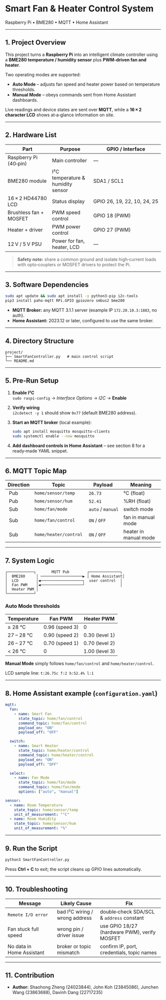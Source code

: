# Smart Fan & Heater Control System  
Raspberry Pi • BME280 • MQTT • Home Assistant

---

## 1. Project Overview
This project turns a **Raspberry Pi** into an intelligent climate controller using a **BME280 temperature / humidity sensor** plus **PWM‑driven fan and heater**.

Two operating modes are supported:

* **Auto Mode** – adjusts fan speed and heater power based on temperature thresholds.  
* **Manual Mode** – obeys commands sent from Home Assistant dashboards.

Live readings and device states are sent over **MQTT**, while a **16 × 2 character LCD** shows at‑a‑glance information on site.

---

## 2. Hardware List

| Part | Purpose | GPIO / Interface |
|------|---------|------------------|
| Raspberry Pi (40‑pin) | Main controller | — |
| BME280 module | I²C temperature & humidity sensor | SDA1 / SCL1 |
| 16 × 2 HD44780 LCD | Status display | GPIO 26, 19, 22, 10, 24, 25 |
| Brushless fan + MOSFET | PWM speed control | GPIO 18 (PWM) |
| Heater + driver | PWM power control | GPIO 27 (PWM) |
| 12 V / 5 V PSU | Power for fan, heater, LCD | — |

> **Safety note:** share a common ground and isolate high‑current loads with opto‑couplers or MOSFET drivers to protect the Pi.

---

## 3. Software Dependencies

```bash
sudo apt update && sudo apt install -y python3-pip i2c-tools
pip3 install paho-mqtt RPi.GPIO gpiozero smbus2 bme280                  adafruit-circuitpython-charlcd
```

* **MQTT Broker:** any MQTT 3.1.1 server (example IP `172.20.10.3:1883`, no auth).  
* **Home Assistant:** 2023.12 or later, configured to use the same broker.

---

## 4. Directory Structure

```
project/
├── SmartFanController.py   # main control script
└── README.md
```

---

## 5. Pre‑Run Setup

1. **Enable I²C**  
   `sudo raspi-config` → *Interface Options* → *I2C* → **Enable**  

2. **Verify wiring**  
   `i2cdetect -y 1` should show `0x77` (default BME280 address).  

3. **Start an MQTT broker** (local example):  
   ```bash
   sudo apt install mosquitto mosquitto-clients
   sudo systemctl enable --now mosquitto
   ```

4. **Add dashboard controls in Home Assistant** – see section 8 for a ready‑made YAML snippet.

---

## 6. MQTT Topic Map

| Direction | Topic | Payload | Meaning |
|-----------|-------|---------|---------|
| Pub | `home/sensor/temp`  | `26.73` | °C (float) |
| Pub | `home/sensor/hum`   | `52.41` | %RH (float) |
| Sub | `home/fan/mode`     | `auto` / `manual` | switch mode |
| Sub | `home/fan/control`  | `ON` / `OFF` | fan in manual mode |
| Sub | `home/heater/control` | `ON` / `OFF` | heater in manual mode |

---

## 7. System Logic

```text
┌────────────┐       MQTT Pub        ┌──────────────┐
│  BME280     │ ───────────────────▶ │ Home Assistant│
│  LCD        │◀───────────────────┐  user control  │
│  Fan PWM    │◀───────────────────┘                │
│  Heater PWM │                                     
└────────────┘
```

### Auto Mode thresholds

| Temperature | Fan PWM | Heater PWM |
|-------------|---------|------------|
| ≥ 28 °C     | 0.96 (speed 3) | 0 |
| 27 – 28 °C  | 0.90 (speed 2) | 0.30 (level 1) |
| 26 – 27 °C  | 0.70 (speed 1) | 0.70 (level 2) |
| < 26 °C     | 0 | 1.00 (level 3) |

**Manual Mode** simply follows `home/fan/control` and `home/heater/control`.

LCD sample line: `t:26.75c f:2 h:52.4% l:1`

---

## 8. Home Assistant example (`configuration.yaml`)

```yaml
mqtt:
  fan:
    - name: Smart Fan
      state_topic: home/fan/control
      command_topic: home/fan/control
      payload_on: "ON"
      payload_off: "OFF"

  switch:
    - name: Smart Heater
      state_topic: home/heater/control
      command_topic: home/heater/control
      payload_on: "ON"
      payload_off: "OFF"

  select:
    - name: Fan Mode
      state_topic: home/fan/mode
      command_topic: home/fan/mode
      options: ["auto", "manual"]

sensor:
  - name: Room Temperature
    state_topic: home/sensor/temp
    unit_of_measurement: "°C"
  - name: Room Humidity
    state_topic: home/sensor/hum
    unit_of_measurement: "%"
```

---

## 9. Run the Script

```bash
python3 SmartFanController.py
```

Press **Ctrl + C** to exit; the script cleans up GPIO lines automatically.

---

## 10. Troubleshooting

| Message | Likely Cause | Fix |
|---------|--------------|-----|
| `Remote I/O error` | bad I²C wiring / wrong address | double‑check SDA/SCL & `address` constant |
| Fan stuck full speed | wrong pin / driver issue | use GPIO 18/27 (hardware PWM), verify MOSFET |
| No data in Home Assistant | broker or topic mismatch | confirm IP, port, credentials, topic names |

---

## 11. Contribution

* **Author:** Shaohong Zheng (24023844), John Koh (23845086), Junchen Wang (23863688), Davinh Dang (22717235)
